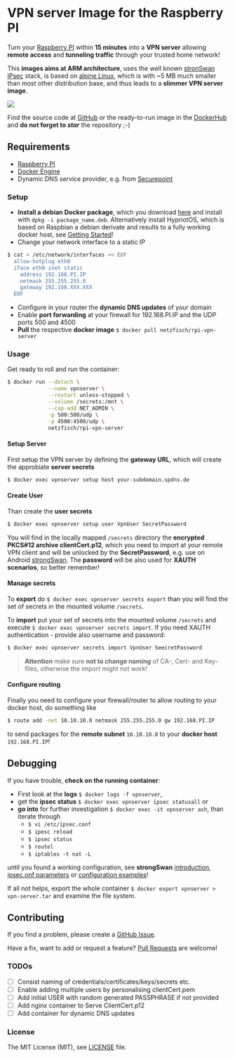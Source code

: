 # VPN server Image for the Raspberry PI

Turn your [Raspberry PI](http://raspberrypi.org) within **15 minutes** into a
**VPN server** allowing **remote access** and **tunneling traffic** through your
trusted home network!

This **images aims at ARM architecture**, uses the well known [stronSwan
IPsec](https://www.strongswan.org/) stack, is based on
[alpine Linux](http://www.alpinelinux.org/), which is with ~5 MB much smaller
than most other distribution base, and thus leads to a **slimmer VPN server
image**.

[![](https://badge.imagelayers.io/netzfisch/rpi-vpn-server:latest.svg)](https://imagelayers.io/?images=netzfisch/rpi-vpn-server:latest)

Find the source code at [GitHub](https://github.com/netzfisch/rpi-vpn-server) or
the ready-to-run image in the
[DockerHub](https://hub.docker.com/r/netzfisch/rpi-vpn-server/) and **do not
forget to _star_** the repository ;-)

## Requirements

- [Raspberry PI](http://raspberrypi.org)
- [Docker Engine](https://docs.docker.com/engine/quickstart/)
- Dynamic DNS service provider, e.g. from [Securepoint](https://www.spdns.de/)

### Setup

- **Install a debian Docker package**, which you download
[here](http://blog.hypriot.com/downloads/) and install with `dpkg -i
package_name.deb`. Alternatively install HypriotOS, which is based on Raspbian a
debian derivate and results to a fully working docker host, see [Getting
Started](http://blog.hypriot.com/getting-started-with-docker-and-linux-on-the-raspberry-pi/)!
- Change your network interface to a static IP

```sh
$ cat > /etc/network/interfaces << EOF
  allow-hotplug eth0
  iface eth0 inet static
    address 192.168.PI.IP
    netmask 255.255.255.0
    gateway 192.168.XXX.XXX
  EOF
```

- Configure in your router the **dynamic DNS updates** of your domain
- Enable **port forwarding** at your firewall for 192.168.PI.IP and the UDP
ports 500 and 4500
- **Pull** the respective **docker image** `$ docker pull netzfisch/rpi-vpn-server`

### Usage

Get ready to roll and run the container:

```sh
$ docker run --detach \
             --name vpnserver \
             --restart unless-stopped \
             --volume /secrets:/mnt \
             --cap-add NET_ADMIN \
             -p 500:500/udp \
             -p 4500:4500/udp \
             netzfisch/rpi-vpn-server
```

#### Setup Server

First setup the VPN server by defining the **gateway URL**, which will create
the approbiate **server secrets**

```sh
$ docker exec vpnserver setup host your-subdomain.spdns.de
```

#### Create User

Than create the **user secrets**

```sh
$ docker exec vpnserver setup user VpnUser SecretPassword
```

You will find in the locally mapped `/secrets` directory the **encrypted
PKCS#12 archive clientCert.p12**, which you need to import at your remote VPN
client and will be unlocked by the **SecretPassword**, e.g. use on Android
[strongSwan](https://play.google.com/store/apps/details?id=org.strongswan.android).
The **password**  will be also used for **XAUTH scenarios**, so better remember!

#### Manage secrets

To **export** do `$ docker exec vpnserver secrets export`
than you will find the set of secrets in the mounted volume `/secrets`.

To **import** put your set of secrets into the mounted volume `/secrets` and
execute `$ docker exec vpnserver secrets import`. If you need XAUTH
authentication - provide also username and password:

```sh
$ docker exec vpnserver secrets import VpnUser SeecretPassword
```

> **Attention** make sure **not to change naming** of CA-, Cert- and Key-files,
otherwise the import  might not work!

#### Configure routing

Finally you need to configure your firewall/router to allow routing to your
docker host, do something like

```sh
$ route add -net 10.10.10.0 netmask 255.255.255.0 gw 192.168.PI.IP
```

to send packages for the **remote subnet** `10.10.10.0` to your **docker host**
`192.168.PI.IP`!

## Debugging

If you have trouble, **check on the running container**:

* First look at the **logs** `$ docker logs -f vpnserver`,
* get the **ipsec status** `$ docker exec vpnserver ipsec statusall` or
* **go into** for further investigation `$ docker exec -it vpnserver ash`, than
  iterate through
  * `$ vi /etc/ipsec.conf`
  * `$ ipesc reload`
  * `$ ipsec status`
  * `$ routel`
  * `$ iptables -t nat -L`

until you found a working configuration, see **strongSwan**
[introduction](https://wiki.strongswan.org/projects/strongswan/wiki/IntroductionTostrongSwan),
[ipsec.onf parameters](https://wiki.strongswan.org/projects/strongswan/wiki/ConnSection) or
[configuration examples](https://wiki.strongswan.org/projects/strongswan/wiki/IKEv2Examples)!

If all not helps, export the whole container `$ docker export vpnserver > vpn-server.tar`
and examine the file system.

## Contributing

If you find a problem, please create a
[GitHub Issue](https://github.com/netzfisch/rpi-tvheadend/issues).

Have a fix, want to add or request a feature?
[Pull Requests](https://github.com/netzfisch/rpi-tvheadend/pulls) are welcome!

### TODOs

- [ ] Consist naming of credentials/certificates/keys/secrets etc.
- [ ] Enable adding multiple users by personalising clientCert.pem
- [ ] Add initial USER with random generated PASSPHRASE if not provided
- [ ] Add nginx container to Serve ClientCert.p12
- [ ] Add container for dynamic DNS updates

### License

The MIT License (MIT), see [LICENSE](LICENSE) file.
